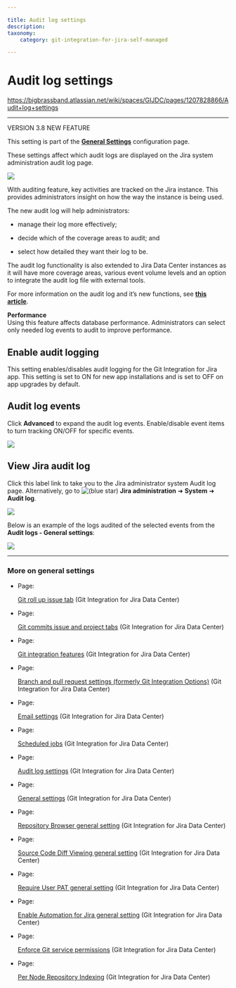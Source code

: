```yaml
---

title: Audit log settings
description:
taxonomy:
    category: git-integration-for-jira-self-managed

---
```


# Audit log settings

<https://bigbrassband.atlassian.net/wiki/spaces/GIJDC/pages/1207828866/Audit+log+settings>

* * *

VERSION 3.8 NEW FEATURE

This setting is part of the [**General Settings**](/wiki/spaces/GIJDC/pages/966852655/General+Settings) configuration page.

  
These settings affect which audit logs are displayed on the Jira system administration audit log page.

![](https://bigbrassband.atlassian.net/wiki/download/thumbnails/1207828866/gitserver-gencfg-audit-log.png?version=1&modificationDate=1647771827039&cacheVersion=1&api=v2&width=557&height=108)

With auditing feature, key activities are tracked on the Jira instance. This provides administrators insight on how the way the instance is being used.

The new audit log will help administrators:

*   manage their log more effectively;
    
*   decide which of the coverage areas to audit; and
    
*   select how detailed they want their log to be.
    

The audit log functionality is also extended to Jira Data Center instances as it will have more coverage areas, various event volume levels and an option to integrate the audit log file with external tools.

For more information on the audit log and it’s new functions, see [**this article**](https://confluence.atlassian.com/jiracore/audit-log-improvements-989762528.html).

**Performance**  
Using this feature affects database performance. Administrators can select only needed log events to audit to improve performance.

## Enable audit logging

This setting enables/disables audit logging for the Git Integration for Jira app. This setting is set to ON for new app installations and is set to OFF on app upgrades by default.

## Audit log events

Click **Advanced** to expand the audit log events. Enable/disable event items to turn tracking ON/OFF for specific events.

![](https://bigbrassband.atlassian.net/wiki/download/attachments/1207828866/jira-server-gencfg-audit-log-advanced.png?version=1&modificationDate=1613126222038&cacheVersion=1&api=v2)

## View Jira audit log

Click this label link to take you to the Jira administrator system Audit log page. Alternatively, go to ![(blue star)](/wiki/s/-1639011364/6452/8b4898d3c114827e64ec143b4fa79bb76a6cfa5b/_/images/icons/emoticons/star_blue.png) **Jira administration** ➜ **System** ➜ **Audit log**.

![](https://bigbrassband.atlassian.net/wiki/download/attachments/1207828866/jira-server-audit-log-navigation.png?version=1&modificationDate=1613126221574&cacheVersion=1&api=v2)

Below is an example of the logs audited of the selected events from the **Audit logs - General settings**:

![](https://bigbrassband.atlassian.net/wiki/download/attachments/1207828866/jira-audit-log-example.png?version=1&modificationDate=1613126221815&cacheVersion=1&api=v2)

* * *

### More on general settings

*   Page:
    
    [Git roll up issue tab](/wiki/spaces/GIJDC/pages/1207828678/Git+roll+up+issue+tab) (Git Integration for Jira Data Center)
    
*   Page:
    
    [Git commits issue and project tabs](/wiki/spaces/GIJDC/pages/1207828697/Git+commits+issue+and+project+tabs) (Git Integration for Jira Data Center)
    
*   Page:
    
    [Git integration features](/wiki/spaces/GIJDC/pages/1207795905/Git+integration+features) (Git Integration for Jira Data Center)
    
*   Page:
    
    [Branch and pull request settings (formerly Git Integration Options)](/wiki/spaces/GIJDC/pages/1207828745) (Git Integration for Jira Data Center)
    
*   Page:
    
    [Email settings](/wiki/spaces/GIJDC/pages/1207795941/Email+settings) (Git Integration for Jira Data Center)
    
*   Page:
    
    [Scheduled jobs](/wiki/spaces/GIJDC/pages/1207795958/Scheduled+jobs) (Git Integration for Jira Data Center)
    
*   Page:
    
    [Audit log settings](/wiki/spaces/GIJDC/pages/1207828866/Audit+log+settings) (Git Integration for Jira Data Center)
    
*   Page:
    
    [General settings](/wiki/spaces/GIJDC/pages/1930398111/General+settings) (Git Integration for Jira Data Center)
    
*   Page:
    
    [Repository Browser general setting](/wiki/spaces/GIJDC/pages/1947140158/Repository+Browser+general+setting) (Git Integration for Jira Data Center)
    
*   Page:
    
    [Source Code Diff Viewing general setting](/wiki/spaces/GIJDC/pages/1947140173/Source+Code+Diff+Viewing+general+setting) (Git Integration for Jira Data Center)
    
*   Page:
    
    [Require User PAT general setting](/wiki/spaces/GIJDC/pages/1947107395/Require+User+PAT+general+setting) (Git Integration for Jira Data Center)
    
*   Page:
    
    [Enable Automation for Jira general setting](/wiki/spaces/GIJDC/pages/2045149338/Enable+Automation+for+Jira+general+setting) (Git Integration for Jira Data Center)
    
*   Page:
    
    [Enforce Git service permissions](/wiki/spaces/GIJDC/pages/2091810842/Enforce+Git+service+permissions) (Git Integration for Jira Data Center)
    
*   Page:
    
    [Per Node Repository Indexing](/wiki/spaces/GIJDC/pages/2095775749/Per+Node+Repository+Indexing) (Git Integration for Jira Data Center)